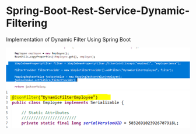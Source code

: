 # Spring-Boot-Rest-Service-Dynamic-Filtering
Implementation of Dynamic Filter Using Spring Boot

<img src="https://github.com/Sudarshan-Gowda/Spring-Boot-Rest-Service-Dynamic-Filtering/blob/master/docs/Picture1.png"/>
<img src="https://github.com/Sudarshan-Gowda/Spring-Boot-Rest-Service-Dynamic-Filtering/blob/master/docs/Picture2.png"/>

